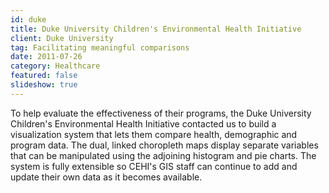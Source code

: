 ```yaml
---
id: duke
title: Duke University Children's Environmental Health Initiative
client: Duke University
tag: Facilitating meaningful comparisons
date: 2011-07-26
category: Healthcare
featured: false
slideshow: true
---
```


To help evaluate the effectiveness of their programs, the Duke University Children's Environmental Health Initiative contacted us to build a visualization system that lets them compare health, demographic and program data. The dual, linked choropleth maps display separate variables that can be manipulated using the adjoining histogram and pie charts. The system is fully extensible so CEHI's GIS staff can continue to add and update their own data as it becomes available.

